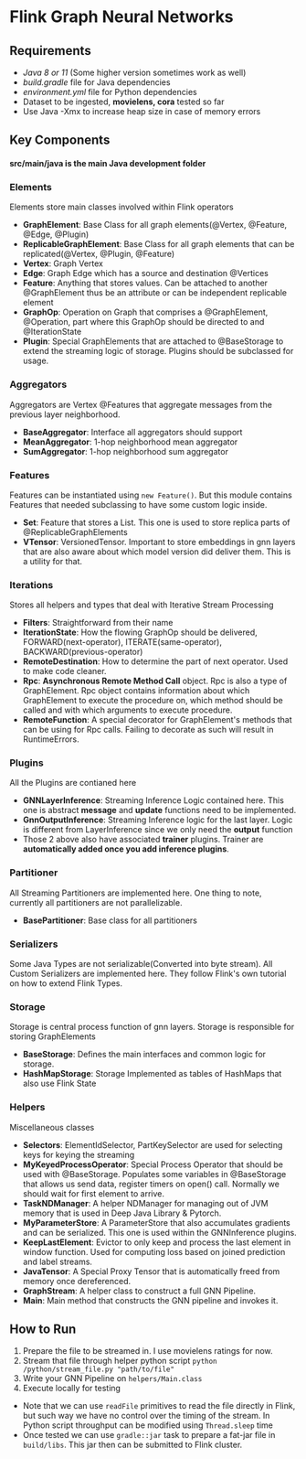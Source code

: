 # Flink Graph Neural Networks
## Requirements
- *Java 8 or 11* (Some higher version sometimes work as well)
- *build.gradle* file for Java dependencies
- *environment.yml* file for Python dependencies
- Dataset to be ingested, **movielens, cora** tested so far
- Use Java -Xmx to increase heap size in case of memory errors

## Key Components
#### **src/main/java** is the main Java development folder
### Elements
Elements store main classes involved within Flink operators
- **GraphElement**: Base Class for all graph elements(@Vertex, @Feature, @Edge, @Plugin)
- **ReplicableGraphElement**: Base Class for all graph elements that can be replicated(@Vertex, @Plugin, @Feature)
- **Vertex**: Graph Vertex
- **Edge**: Graph Edge which has a source and destination @Vertices
- **Feature**: Anything that stores values. Can be attached to another @GraphElement thus be an attribute or can be independent replicable element
- **GraphOp**: Operation on Graph that comprises a @GraphElement, @Operation, part where this GraphOp should be directed to and @IterationState
- **Plugin**: Special GraphElements that are attached to @BaseStorage to extend the streaming logic of storage. Plugins should be subclassed for usage.
### Aggregators
Aggregators are Vertex @Features that aggregate messages from the previous layer neighborhood. 
- **BaseAggregator**: Interface all aggregators should support
- **MeanAggregator**: 1-hop neighborhood mean aggregator
- **SumAggregator**: 1-hop neighborhood sum aggregator

### Features
Features can be instantiated using `new Feature()`. But this module contains Features that needed subclassing to have some custom logic inside.
- **Set**: Feature that stores a List. This one is used to store replica parts of @ReplicableGraphElements
- **VTensor**: VersionedTensor. Important to store embeddings in gnn layers that are also aware about which model version did deliver them. This is a utility for that.

### Iterations
Stores all helpers and types that deal with Iterative Stream Processing
- **Filters**: Straightforward from their name
- **IterationState**: How the flowing GraphOp should be delivered, FORWARD(next-operator), ITERATE(same-operator), BACKWARD(previous-operator)
- **RemoteDestination**: How to determine the part of next operator. Used to make code cleaner.
- **Rpc**: **Asynchronous Remote Method Call** object. Rpc is also a type of GraphElement. Rpc object contains information about which GraphElement to execute the procedure on, which method should be called and with which arguments to execute procedure. 
- **RemoteFunction**: A special decorator for GraphElement's methods that can be using for Rpc calls. Failing to decorate as such will result in RuntimeErrors. 
### Plugins
All the Plugins are contianed here
- **GNNLayerInference**: Streaming Inference Logic contained here. This one is abstract **message** and **update** functions need to be implemented. 
- **GnnOutputInference**: Streaming Inference logic for the last layer. Logic is different from LayerInference since we only need the **output** function
- Those 2 above also have associated **trainer** plugins. Trainer are **automatically added once you add inference plugins**.
### Partitioner
All Streaming Partitioners are implemented here. One thing to note, currently all partitioners are not parallelizable.
- **BasePartitioner**: Base class for all partitioners
### Serializers
Some Java Types are not serializable(Converted into byte stream). All Custom Serializers are implemented here. They follow Flink's own tutorial on how to extend Flink Types. 
### Storage
Storage is central process function of gnn layers. Storage is responsible for storing GraphElements
- **BaseStorage**: Defines the main interfaces and common logic for storage. 
- **HashMapStorage**: Storage Implemented as tables of HashMaps that also use Flink State 
### Helpers
Miscellaneous classes
- **Selectors**: ElementIdSelector, PartKeySelector are used for selecting keys for keying the streaming
- **MyKeyedProcessOperator**: Special Process Operator that should be used with @BaseStorage. Populates some variables in @BaseStorage that allows us send data, register timers on open() call. Normally we should wait for first element to arrive.
- **TaskNDManager**: A helper NDManager for managing out of JVM memory that is used in Deep Java Library & Pytorch.
- **MyParameterStore**: A ParameterStore that also accumulates gradients and can be serialized. This one is used within the GNNInference plugins.
- **KeepLastElement**: Evictor to only keep and process the last element in window function. Used for computing loss based on joined prediction and label streams.
- **JavaTensor**: A Special Proxy Tensor that is automatically freed from memory once dereferenced. 
- **GraphStream**: A helper class to construct a full GNN Pipeline. 
- **Main**: Main method that constructs the GNN pipeline and invokes it. 
## How to Run
1. Prepare the file to be streamed in. I use movielens ratings for now.
2. Stream that file through helper python script `python /python/stream_file.py "path/to/file"`
3. Write your GNN Pipeline on `helpers/Main.class` 
4. Execute locally for testing

- Note that we can use `readFile` primitives to read the file directly in Flink, but such way we have no control over the timing of the stream. In Python script throughput can be modified using `Thread.sleep` time 
- Once tested we can use `gradle::jar` task to prepare a fat-jar file in `build/libs`. This jar then can be submitted to Flink cluster. 